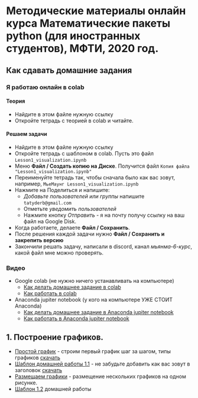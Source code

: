 # Методические материалы онлайн курса Математические пакеты python (для иностранных студентов), МФТИ, 2020 год.

## Как сдавать домашние задания

### Я работаю онлайн в colab

#### Теория

* Найдите в этом файле нужную ссылку
* Откройте тетрадь с теорией в colab и читайте.

#### Решаем задачи

* Найдите в этом файле нужную ссылку
* Откройте тетрадь с шаблоном в colab. Пусть это файл `Lesson1_visualization.ipynb`
* Меню **Файл / Создать копию на Диске**. Получится файл `Копия файла "Lesson1_visualization.ipynb"`
* Переименуйте тетрадь так, чтобы сначала было как вас зовут, например, `МьеМаунг Lesson1_visualization.ipynb`
* Нажмите на Поделиться и напишите:
  * *Добавьте пользователей или группы* напишите `tatyderb@gmail.com`
  * Отметьте *уведомить пользователей*
  * Нажмите кнопку *Отправить* - я на почту получу ссылку на ваш файл на Google Disk.
* Когда работаете, делаете **Файл / Сохранить**.
* После решения каждой задачи нужно **Файл / Сохранить и закрепить версию**
* Закончили решать задачу, написали в discord, канал *мьянма-6-курс*, какой файл мне можно проверять.

### Видео

* Google colab (не нужно ничего устанавливать на компьютере)
  * [Как делать домашнее задание в colab](https://www.youtube.com/watch?v=li7Z8P71LRg&list=PLc262Y9PqhEwIBGj_T4G-TXsvzVQWv4vj&index=1)
  * [Как работать в colab](https://www.youtube.com/watch?v=9HVuDK5OhKQ&list=PLc262Y9PqhEwIBGj_T4G-TXsvzVQWv4vj&index=2)
* Anaconda jupiter notebook (у кого на компьютере УЖЕ СТОИТ Anaconda)
  * [Как делать домашнее задание в Anaconda jupiter notebook](https://www.youtube.com/watch?v=i-m-4wiBSIo&list=PLc262Y9PqhEwIBGj_T4G-TXsvzVQWv4vj&index=4)
  * [Как работать в  Anaconda jupiter notebook](https://www.youtube.com/watch?v=p97ttk7EeCY&list=PLc262Y9PqhEwIBGj_T4G-TXsvzVQWv4vj&index=3)


## 1. Построение графиков.

* [Простой график](https://colab.research.google.com/github/tatyderb/m2020/blob/master/1_visualization/1_simple_plot.ipynb) - строим первый график шаг за шагом, типы графиков [скачать](https://raw.githubusercontent.com/tatyderb/m2020/blob/master/1_visualization/1_1_homework.ipynb)
* [Шаблон домашней работы 1.1](https://colab.research.google.com/github/tatyderb/m2020/blob/master/1_visualization/1_1_homework.ipynb) - не забудьте добавить как вас зовут в заголовок [скачать](https://raw.githubusercontent.com/tatyderb/m2020/master/1_visualization/1_simple_plot.ipynb)
* [Размещаем графики]() - размещение нескольких графиков на одном рисунке.
* [Шаблон 1.2]() домашней работы

